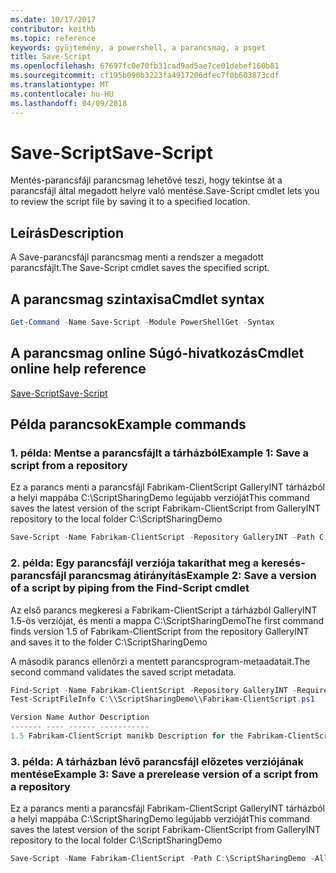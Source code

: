 ```yaml
---
ms.date: 10/17/2017
contributor: keithb
ms.topic: reference
keywords: gyűjtemény, a powershell, a parancsmag, a psget
title: Save-Script
ms.openlocfilehash: 67697fc0e70fb31cad9ad5ae7ce01debef160b81
ms.sourcegitcommit: cf195b090b3223fa4917206dfec7f0b603873cdf
ms.translationtype: MT
ms.contentlocale: hu-HU
ms.lasthandoff: 04/09/2018
---
```

# <a name="save-script"></a><span data-ttu-id="4d08e-103">Save-Script</span><span class="sxs-lookup"><span data-stu-id="4d08e-103">Save-Script</span></span>

<span data-ttu-id="4d08e-104">Mentés-parancsfájl parancsmag lehetővé teszi, hogy tekintse át a parancsfájl által megadott helyre való mentése.</span><span class="sxs-lookup"><span data-stu-id="4d08e-104">Save-Script cmdlet lets you to review the script file by saving it to a specified location.</span></span>

## <a name="description"></a><span data-ttu-id="4d08e-105">Leírás</span><span class="sxs-lookup"><span data-stu-id="4d08e-105">Description</span></span>

<span data-ttu-id="4d08e-106">A Save-parancsfájl parancsmag menti a rendszer a megadott parancsfájlt.</span><span class="sxs-lookup"><span data-stu-id="4d08e-106">The Save-Script cmdlet saves the specified script.</span></span>

## <a name="cmdlet-syntax"></a><span data-ttu-id="4d08e-107">A parancsmag szintaxisa</span><span class="sxs-lookup"><span data-stu-id="4d08e-107">Cmdlet syntax</span></span>

```powershell
Get-Command -Name Save-Script -Module PowerShellGet -Syntax
```
## <a name="cmdlet-online-help-reference"></a><span data-ttu-id="4d08e-108">A parancsmag online Súgó-hivatkozás</span><span class="sxs-lookup"><span data-stu-id="4d08e-108">Cmdlet online help reference</span></span>

[<span data-ttu-id="4d08e-109">Save-Script</span><span class="sxs-lookup"><span data-stu-id="4d08e-109">Save-Script</span></span>](http://go.microsoft.com/fwlink/?LinkId=619786)

## <a name="example-commands"></a><span data-ttu-id="4d08e-110">Példa parancsok</span><span class="sxs-lookup"><span data-stu-id="4d08e-110">Example commands</span></span>

### <a name="example-1-save-a-script-from-a-repository"></a><span data-ttu-id="4d08e-111">1. példa: Mentse a parancsfájlt a tárházból</span><span class="sxs-lookup"><span data-stu-id="4d08e-111">Example 1: Save a script from a repository</span></span>
<span data-ttu-id="4d08e-112">Ez a parancs menti a parancsfájl Fabrikam-ClientScript GalleryINT tárházból a helyi mappába C:\ScriptSharingDemo legújabb verzióját</span><span class="sxs-lookup"><span data-stu-id="4d08e-112">This command saves the latest version of the script Fabrikam-ClientScript from GalleryINT repository to the local folder C:\ScriptSharingDemo</span></span>

```powershell
Save-Script -Name Fabrikam-ClientScript -Repository GalleryINT -Path C:\ScriptSharingDemo
```

### <a name="example-2-save-a-version-of-a-script-by-piping-from-the-find-script-cmdlet"></a><span data-ttu-id="4d08e-113">2. példa: Egy parancsfájl verziója takaríthat meg a keresés-parancsfájl parancsmag átirányítás</span><span class="sxs-lookup"><span data-stu-id="4d08e-113">Example 2: Save a version of a script by piping from the Find-Script cmdlet</span></span>

<span data-ttu-id="4d08e-114">Az első parancs megkeresi a Fabrikam-ClientScript a tárházból GalleryINT 1.5-ös verzióját, és menti a mappa C:\ScriptSharingDemo</span><span class="sxs-lookup"><span data-stu-id="4d08e-114">The first command finds version 1.5 of Fabrikam-ClientScript from the repository GalleryINT and saves it to the folder C:\ScriptSharingDemo</span></span>

<span data-ttu-id="4d08e-115">A második parancs ellenőrzi a mentett parancsprogram-metaadatait.</span><span class="sxs-lookup"><span data-stu-id="4d08e-115">The second command validates the saved script metadata.</span></span>

```powershell
Find-Script -Name Fabrikam-ClientScript -Repository GalleryINT -RequiredVersion 1.5 | Save-Script -Path C:\\ScriptSharingDemo
Test-ScriptFileInfo C:\\ScriptSharingDemo\\Fabrikam-ClientScript.ps1

Version Name Author Description
------- ---- ------ -----------
1.5 Fabrikam-ClientScript manikb Description for the Fabrikam-ClientScript script
```

### <a name="example-3-save-a-prerelease-version-of-a-script-from-a-repository"></a><span data-ttu-id="4d08e-116">3. példa: A tárházban lévő parancsfájl előzetes verziójának mentése</span><span class="sxs-lookup"><span data-stu-id="4d08e-116">Example 3: Save a prerelease version of a script from a repository</span></span>
<span data-ttu-id="4d08e-117">Ez a parancs menti a parancsfájl Fabrikam-ClientScript GalleryINT tárházból a helyi mappába C:\ScriptSharingDemo legújabb verzióját</span><span class="sxs-lookup"><span data-stu-id="4d08e-117">This command saves the latest version of the script Fabrikam-ClientScript from GalleryINT repository to the local folder C:\ScriptSharingDemo</span></span>

```powershell
Save-Script -Name Fabrikam-ClientScript -Path C:\ScriptSharingDemo -AllowPrerelease
```